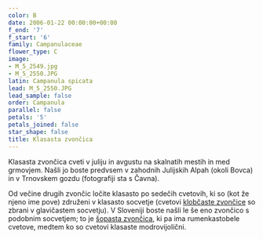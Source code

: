 ```yaml
---
color: B
date: 2006-01-22 00:00:00+00:00
f_end: '7'
f_start: '6'
family: Campanulaceae
flower_type: C
image:
- M_5_2549.jpg
- M_5_2550.JPG
latin: Campanula spicata
lead: M_5_2550.JPG
lead_sample: false
order: Campanula
parallel: false
petals: '5'
petals_joined: false
star_shape: false
title: Klasasta zvončica
---
```

Klasasta zvončica cveti v juliju in avgustu na skalnatih mestih in med grmovjem. Našli jo boste predvsem v zahodnih Julijskih Alpah (okoli Bovca) in v Trnovskem gozdu (fotografiji sta s Čavna).

Od večine drugih zvončic ločite klasasto po sedečih cvetovih, ki so (kot že njeno ime pove) združeni v klasasto socvetje (cvetovi [klobčaste zvončice](../../campanulaglomerata/klob&#269;asta-zvon&#269;ica/) so zbrani v glavičastem socvetju). V Sloveniji boste našli le še eno zvončico s podobnim socvetjem; to je [šopasta zvončica](../../campanulathyrsoidesthyrsoides/šopasta-zvon&#269;ica/), ki pa ima rumenkastobele cvetove, medtem ko so cvetovi klasaste modrovijolični.

